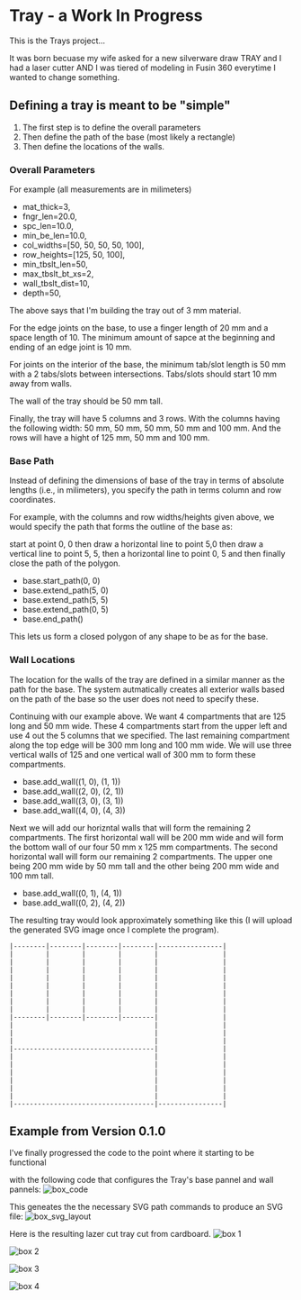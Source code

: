 # Tray - a Work In Progress

This is the Trays project... 

It was born becuase my wife asked for a new silverware draw TRAY and I had a laser cutter AND I was tiered of modeling in Fusin 360 everytime I wanted to change something.

## Defining a tray is meant to be "simple"

1. The first step is to define the overall parameters
2. Then define the path of the base (most likely a rectangle) 
3. Then define the locations of the walls.  

### Overall Parameters

For example (all measurements are in milimeters)

* mat_thick=3,
* fngr_len=20.0,
* spc_len=10.0,
* min_be_len=10.0,
* col_widths=[50, 50, 50, 50, 100],
* row_heights=[125, 50, 100],
* min_tbslt_len=50,
* max_tbslt_bt_xs=2,
* wall_tbslt_dist=10,
* depth=50,

The above says that I'm building the tray out of 3 mm material.

For the edge joints on the base, to use a finger length of 20 mm and a space length of 10. The minimum amount of sapce at the beginning and ending of an edge joint is 10 mm.

For joints on the interior of the base, the minimum tab/slot length is 50 mm with a 2 tabs/slots between intersections. Tabs/slots should start 10 mm away from walls.

The wall of the tray should be 50 mm tall.

Finally, the tray will have 5 columns and 3 rows. With the columns having the following width: 50 mm, 50 mm, 50 mm, 50 mm and 100 mm. And the rows will have a hight of 125 mm, 50 mm and 100 mm.

### Base Path

Instead of defining the dimensions of base of the tray in terms of absolute lengths (i.e., in milimeters), you specify the path in terms column and row coordinates.

For example, with the columns and row widths/heights given above, we would specify the path that forms the outline of the base as:

start at point 0, 0 then draw a horizontal line to point 5,0 then draw a vertical line to point 5, 5, then a horizontal line to point 0, 5 and then finally close the path of the polygon.

* base.start_path(0, 0)
* base.extend_path(5, 0)
* base.extend_path(5, 5)
* base.extend_path(0, 5)
* base.end_path()

This lets us form a closed polygon of any shape to be as for the base.

### Wall Locations

The location for the walls of the tray are defined in a similar manner as the path for the base. The system autmatically creates all exterior walls based on the path of the base so the user does not need to specify these.

Continuing with our example above. We want 4 compartments that are 125 long and 50 mm wide. These 4 compartments start from the upper left and use 4 out the 5 columns that we specified. The last remaining compartment along the top edge will be 300 mm long and 100 mm wide. We will use three vertical walls of 125 and one vertical wall of 300 mm to form these compartments. 

* base.add_wall((1, 0), (1, 1))
* base.add_wall((2, 0), (2, 1))
* base.add_wall((3, 0), (3, 1))
* base.add_wall((4, 0), (4, 3))

Next we will add our horizntal walls that will form the remaining 2 compartments. The first horizontal wall will be 200 mm wide and will form the bottom wall of our  four 50 mm x 125 mm compartments. The second horizontal wall will form our remaining 2 compartments. The upper one being 200 mm wide by 50 mm tall and the other being 200 mm wide and 100 mm tall.

* base.add_wall((0, 1), (4, 1))
* base.add_wall((0, 2), (4, 2))

The resulting tray would look approximately something like this (I will upload the generated SVG image once I complete the program).

```
|--------|--------|--------|--------|----------------|
|        |        |        |        |                |
|        |        |        |        |                |
|        |        |        |        |                |
|        |        |        |        |                |
|        |        |        |        |                |
|        |        |        |        |                |
|        |        |        |        |                |
|        |        |        |        |                |
|--------|--------|--------|--------|                |
|                                   |                |
|                                   |                |
|                                   |                |
|-----------------------------------|                |
|                                   |                |
|                                   |                |
|                                   |                |
|                                   |                |
|                                   |                |
|                                   |                |
|-----------------------------------|----------------|
```
## Example from Version 0.1.0

I've finally progressed the code to the point where it starting to be functional

with the following code that configures the Tray's base pannel and wall pannels:
![box_code](https://user-images.githubusercontent.com/15515/160508753-4531186d-3d4f-41a7-bb91-e2df5d270f5f.jpg)

This geneates the the necessary SVG path commands to produce an SVG file:
![box_svg_layout](https://user-images.githubusercontent.com/15515/160508832-253c86c3-8b8d-4616-b8e0-25c684873ddc.png)

Here is the resulting lazer cut tray cut from cardboard.
![box 1](https://user-images.githubusercontent.com/15515/160508901-6d69c9d7-f34e-488c-ac06-a812d42c4be5.jpg)

![box 2](https://user-images.githubusercontent.com/15515/160508933-6e5a4321-07bd-4881-a093-77aa8e9dc244.jpg)

![box 3](https://user-images.githubusercontent.com/15515/160508966-8d440a13-dae1-41c9-969f-662f141fcf01.jpg)

![box 4](https://user-images.githubusercontent.com/15515/160508984-20a33420-6ba5-477b-b5aa-5c967a13c5ff.jpg)
